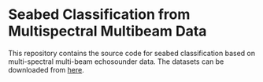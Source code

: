 # Seabed Classification from Multispectral Multibeam Data

This repository contains the source code for seabed classification based on multi-spectral multi-beam echosounder data. The datasets can be downloaded from [here](https://drive.google.com/file/d/1-P6RbF2AkbM7yZaEa5tjkoPUxHbePJTq/view?usp=sharing).
